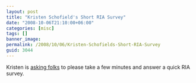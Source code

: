 ```yaml
---
layout: post
title: "Kristen Schofield's Short RIA Survey"
date: "2008-10-06T21:10:00+06:00"
categories: [misc]
tags: []
banner_image: 
permalink: /2008/10/06/Kristen-Schofields-Short-RIA-Survey
guid: 3044
---
```


Kristen is <a href="http://www.webbschofield.com/index.cfm/2008/10/6/Quick-RIA-Survey--Please-Help">asking folks</a> to please take a few minutes and answer a quick RIA survey.